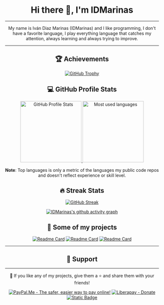<div style="text-align: center">

# Hi there 👋, I'm IDMarinas

<hr />

My name is Iván Diaz Marinas (IDMarinas) and I like programming, I don't have a favorite language, I play everything
language that catches my attention, always learning and always trying to improve.

<hr />

## 🏆 Achievements

[![GitHub Trophy](https://github-profile-trophy.vercel.app/?username=idmarinas&theme=dracula)](https://github.com/ryo-ma/github-profile-trophy)

## 💻 GitHub Profile Stats

<a href="https://github.com/anuraghazra/github-readme-stats" target="_blank">
	<img alt="GitHub Profile Stats" height="200" src="https://github-readme-stats.vercel.app/api?username=idmarinas&theme=dracula&show_icons=true&show=prs_merged" />
</a>

<a href="https://github.com/anuraghazra/github-readme-stats" target="_blank">
	<img alt="Most used languages" height="200" src="https://github-readme-stats.vercel.app/api/top-langs/?username=idmarinas&theme=dracula&size_weight=0.5&count_weight=0.5&langs_count=10&layout=compact" />
</a>

**Note**: Top languages is only a metric of the languages my public code repos and doesn't reflect experience or skill
level.

## 🔥 Streak Stats

[![GitHub Streak](https://github-readme-streak-stats.herokuapp.com?user=idmarinas&theme=dracula&border_radius=5&card_height=215)](https://git.io/streak-stats)

[![IDMarinas's github activity graph](https://github-readme-activity-graph.vercel.app/graph?username=idmarinas&theme=dracula)](https://github.com/ashutosh00710/github-readme-activity-graph)

## 💼 Some of my projects

[![Readme Card](https://github-readme-stats.vercel.app/api/pin/?username=idmarinas&repo=user-bundle&description_lines_count=2&theme=dracula)](https://github.com/anuraghazra/github-readme-stats)
[![Readme Card](https://github-readme-stats.vercel.app/api/pin/?username=idmarinas&repo=common-bundle&description_lines_count=2&theme=dracula)](https://github.com/anuraghazra/github-readme-stats)
[![Readme Card](https://github-readme-stats.vercel.app/api/pin/?username=idmarinas&repo=advertising-bundle&description_lines_count=2&theme=dracula)](https://github.com/anuraghazra/github-readme-stats)


<hr />

## ️🖖 Support

<hr />

💙 If you like any of my projects, give them a ⭐ and share them with your friends!

[![PayPal.Me - The safer, easier way to pay online!](https://img.shields.io/badge/donate-help_my_projects-ffaa29.svg?style=for-the-badge&logo=paypal&cacheSeconds=86400)](https://www.paypal.me/idmarinas)
[![Liberapay - Donate](https://img.shields.io/liberapay/receives/IDMarinas.svg?style=for-the-badge&logo=liberapay&cacheSeconds=86400)](https://liberapay.com/IDMarinas/donate)
[![Static Badge](https://img.shields.io/badge/Sponsor-ea4aaa?style=for-the-badge&logo=github&logoColor=white)](https://github.com/sponsors/idmarinas)


</div>

<!--
**idmarinas/idmarinas** is a ✨ _special_ ✨ repository because its `README.md` (this file) appears on your GitHub profile.

Here are some ideas to get you started:

- 🔭 I’m currently working on ...
- 🌱 I’m currently learning ...
- 👯 I’m looking to collaborate on ...
- 🤔 I’m looking for help with ...
- 💬 Ask me about ...
- 📫 How to reach me: ...
- 😄 Pronouns: ...
- ⚡ Fun fact: ...
  -->
